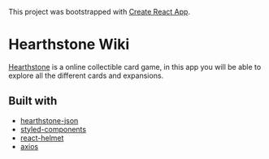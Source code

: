 This project was bootstrapped with [Create React App](https://github.com/facebookincubator/create-react-app).


# Hearthstone Wiki

[Hearthstone](www.hearthstone.com) is a online collectible card game, in this app you will be able to explore all the different cards and expansions.

## Built with


- [hearthstone-json](https://hearthstonejson.com/)
- [styled-components](https://www.styled-components.com)
- [react-helmet](https://www.npmjs.com/package/react-helmet)
- [axios](https://github.com/axios/axios)

